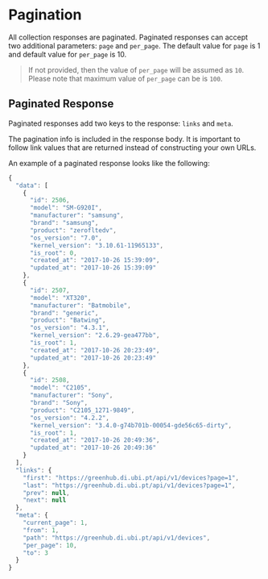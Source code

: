 # Pagination

All collection responses are paginated. Paginated responses can accept two additional parameters: `page` and `per_page`. The default value for `page` is 1 and default value for `per_page` is 10.

> If not provided, then the value of `per_page` will be assumed as `10`.
> Please note that maximum value of `per_page` can be is `100`.

## Paginated Response

Paginated responses add two keys to the response: `links` and `meta`.

The pagination info is included in the response body. It is important to follow link values that are returned instead of constructing your own URLs.

An example of a paginated response looks like the following:

```javascript
{
  "data": [
    {
      "id": 2506,
      "model": "SM-G920I",
      "manufacturer": "samsung",
      "brand": "samsung",
      "product": "zerofltedv",
      "os_version": "7.0",
      "kernel_version": "3.10.61-11965133",
      "is_root": 0,
      "created_at": "2017-10-26 15:39:09",
      "updated_at": "2017-10-26 15:39:09"
    },
    {
      "id": 2507,
      "model": "XT320",
      "manufacturer": "Batmobile",
      "brand": "generic",
      "product": "Batwing",
      "os_version": "4.3.1",
      "kernel_version": "2.6.29-gea477bb",
      "is_root": 1,
      "created_at": "2017-10-26 20:23:49",
      "updated_at": "2017-10-26 20:23:49"
    },
    {
      "id": 2508,
      "model": "C2105",
      "manufacturer": "Sony",
      "brand": "Sony",
      "product": "C2105_1271-9849",
      "os_version": "4.2.2",
      "kernel_version": "3.4.0-g74b701b-00054-gde56c65-dirty",
      "is_root": 1,
      "created_at": "2017-10-26 20:49:36",
      "updated_at": "2017-10-26 20:49:36"
    }
  ],
  "links": {
    "first": "https://greenhub.di.ubi.pt/api/v1/devices?page=1",
    "last": "https://greenhub.di.ubi.pt/api/v1/devices?page=1",
    "prev": null,
    "next": null
  },
  "meta": {
    "current_page": 1,
    "from": 1,
    "path": "https://greenhub.di.ubi.pt/api/v1/devices",
    "per_page": 10,
    "to": 3
  }
}
```